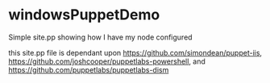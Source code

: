 windowsPuppetDemo
=================

Simple site.pp showing how I have my node configured


this site.pp file is dependant upon https://github.com/simondean/puppet-iis, https://github.com/joshcooper/puppetlabs-powershell, and https://github.com/puppetlabs/puppetlabs-dism
